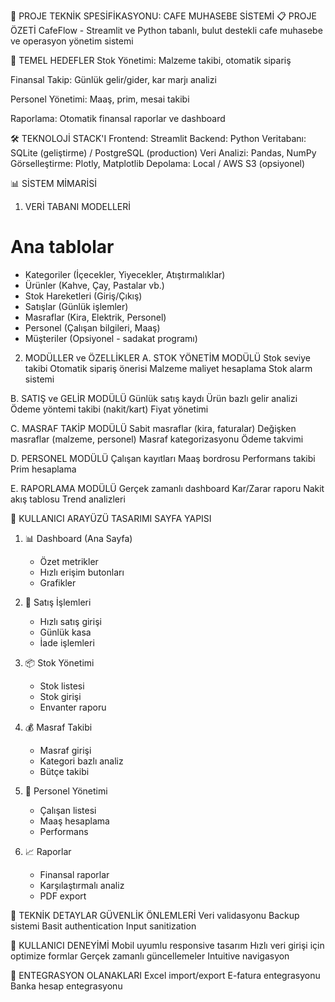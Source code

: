🎯 PROJE TEKNİK SPESİFİKASYONU: CAFE MUHASEBE SİSTEMİ
📋 PROJE ÖZETİ
CafeFlow - Streamlit ve Python tabanlı, bulut destekli cafe muhasebe ve operasyon yönetim sistemi

🎯 TEMEL HEDEFLER
Stok Yönetimi: Malzeme takibi, otomatik sipariş

Finansal Takip: Günlük gelir/gider, kar marjı analizi

Personel Yönetimi: Maaş, prim, mesai takibi

Raporlama: Otomatik finansal raporlar ve dashboard

🛠 TEKNOLOJİ STACK'I
Frontend: Streamlit
Backend: Python
Veritabanı: SQLite (geliştirme) / PostgreSQL (production)
Veri Analizi: Pandas, NumPy
Görselleştirme: Plotly, Matplotlib
Depolama: Local / AWS S3 (opsiyonel)

📊 SİSTEM MİMARİSİ
1. VERİ TABANI MODELLERİ
# Ana tablolar
- Kategoriler (İçecekler, Yiyecekler, Atıştırmalıklar)
- Ürünler (Kahve, Çay, Pastalar vb.)
- Stok Hareketleri (Giriş/Çıkış)
- Satışlar (Günlük işlemler)
- Masraflar (Kira, Elektrik, Personel)
- Personel (Çalışan bilgileri, Maaş)
- Müşteriler (Opsiyonel - sadakat programı)

2. MODÜLLER ve ÖZELLİKLER
A. STOK YÖNETİM MODÜLÜ
Stok seviye takibi
Otomatik sipariş önerisi
Malzeme maliyet hesaplama
Stok alarm sistemi

B. SATIŞ ve GELİR MODÜLÜ
Günlük satış kaydı
Ürün bazlı gelir analizi
Ödeme yöntemi takibi (nakit/kart)
Fiyat yönetimi

C. MASRAF TAKİP MODÜLÜ
Sabit masraflar (kira, faturalar)
Değişken masraflar (malzeme, personel)
Masraf kategorizasyonu
Ödeme takvimi

D. PERSONEL MODÜLÜ
Çalışan kayıtları
Maaş bordrosu
Performans takibi
Prim hesaplama

E. RAPORLAMA MODÜLÜ
Gerçek zamanlı dashboard
Kar/Zarar raporu
Nakit akış tablosu
Trend analizleri

🎨 KULLANICI ARAYÜZÜ TASARIMI
SAYFA YAPISI

1. 📊 Dashboard (Ana Sayfa)
   - Özet metrikler
   - Hızlı erişim butonları
   - Grafikler

2. 🏪 Satış İşlemleri
   - Hızlı satış girişi
   - Günlük kasa
   - İade işlemleri

3. 📦 Stok Yönetimi
   - Stok listesi
   - Stok girişi
   - Envanter raporu

4. 💰 Masraf Takibi
   - Masraf girişi
   - Kategori bazlı analiz
   - Bütçe takibi

5. 👥 Personel Yönetimi
   - Çalışan listesi
   - Maaş hesaplama
   - Performans

6. 📈 Raporlar
   - Finansal raporlar
   - Karşılaştırmalı analiz
   - PDF export


🔧 TEKNİK DETAYLAR
        GÜVENLİK ÖNLEMLERİ
            Veri validasyonu
            Backup sistemi
            Basit authentication
            Input sanitization
            
📱 KULLANICI DENEYİMİ
    Mobil uyumlu responsive tasarım
    Hızlı veri girişi için optimize formlar
    Gerçek zamanlı güncellemeler
    Intuitive navigasyon

🔄 ENTEGRASYON OLANAKLARI
    Excel import/export
    E-fatura entegrasyonu 
    Banka hesap entegrasyonu

          